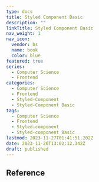 ```yaml
---
type: docs
title: Styled Component Basic
description: ""
linkTitle: Styled Component Basic
nav_weight: 1
nav_icon:
  vendor: bs
  name: book
  color: blue
featured: true
series:
  - Computer Science
  - Frontend
categories:
  - Computer Science
  - Frontend
  - Styled-Component
  - Styled-Component Basic
tags:
  - Computer Science
  - Frontend
  - Styled-component
  - Styled-component Basic
lastmod: 2023-11-27T01:41:51.202Z
date: 2023-11-26T13:02:12.342Z
draft: published
---
```


## Reference
